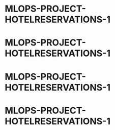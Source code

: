 # MLOPS-PROJECT-HOTELRESERVATIONS-1
# MLOPS-PROJECT-HOTELRESERVATIONS-1
# MLOPS-PROJECT-HOTELRESERVATIONS-1
# MLOPS-PROJECT-HOTELRESERVATIONS-1
